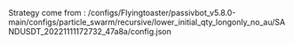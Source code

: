 Strategy come from : /configs/Flyingtoaster/passivbot_v5.8.0-main/configs/particle_swarm/recursive/lower_initial_qty_longonly_no_au/SANDUSDT_20221111172732_47a8a/config.json